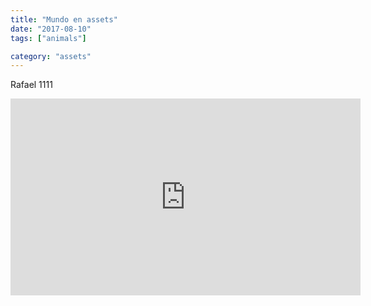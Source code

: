 ```yaml
---
title: "Mundo en assets"
date: "2017-08-10"
tags: ["animals"]

category: "assets"
---
```


Rafael 1111

<iframe width="560" height="315" src="https://www.youtube.com/embed/4n0xNbfJLR8" frameborder="0" allowfullscreen></iframe>
